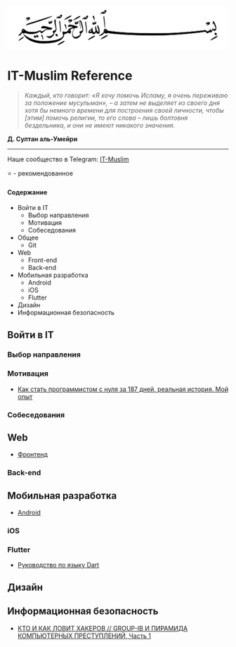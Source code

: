
<p align="center">
  <img width="560" height="100" src="/basmala.svg">
</p>

# IT-Muslim Reference

> *Каждый, кто говорит: «Я хочу помочь Исламу, я очень переживаю за положение мусульман», – а затем не выделяет из своего дня хотя бы немного времени для построения своей личности, чтобы [этим] помочь религии, то его слова – лишь болтовня бездельника, и они не имеют никакого значения.*

**Д. Султан аль-Умейри**

____

Наше сообщество в Telegram: [IT-Muslim](https://t.me/it_muslim)

⭐ - рекомендованное

#### Содержание
- Войти в IT
  - Выбор направления
  - Мотивация
  - Собеседования
- Общее
  - Git
- Web
  - Front-end
  - Back-end
- Мобильная разработка
  - Android
  - iOS
  - Flutter
- Дизайн
- Информационная безопасность

## Войти в IT

### Выбор направления

### Мотивация

- [Как стать программистом с нуля за 187 дней, реальная история. Мой опыт](https://youtu.be/PyVT8G1QEg0)

### Собеседования

## Web

- [Фронтенд](frontend.md)

### Back-end

## Мобильная разработка

- [Android](android.md)

### iOS

### Flutter

- [Руководство по языку Dart](https://metanit.com/dart/tutorial)

## Дизайн


## Информационная безопасность

- [КТО И КАК ЛОВИТ ХАКЕРОВ // GROUP-IB И ПИРАМИДА КОМПЬЮТЕРНЫХ ПРЕСТУПЛЕНИЙ, Часть 1](https://youtu.be/Ii8Tm5vBgU0)
